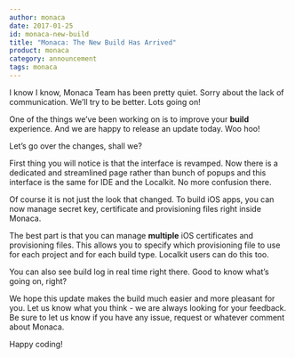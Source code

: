 ```yaml
---
author: monaca
date: 2017-01-25
id: monaca-new-build
title: "Monaca: The New Build Has Arrived"
product: monaca
category: announcement
tags: monaca
---
```


I know I know, Monaca Team has been pretty quiet. Sorry about the lack of communication. We’ll try to be better. Lots going on!

One of the things we’ve been working on is to improve your **build** experience. And we are happy to release an update today. Woo hoo!

<!-- more -->

Let’s go over the changes, shall we?

First thing you will notice is that the interface is revamped. Now there is a dedicated and streamlined page rather than bunch of popups and this interface is the same for IDE and the Localkit. No more confusion there.

Of course it is not just the look that changed. To build iOS apps, you can now manage secret key, certificate and provisioning files right inside Monaca.

The best part is that you can manage **multiple** iOS certificates and provisioning files. This allows you to specify which provisioning file to use for each project and for each build type. Localkit users can do this too.
 
You can also see build log in real time right there. Good to know what’s going on, right?


We hope this update makes the build much easier and more pleasant for you. Let us know what you think - we are always looking for your feedback. 
Be sure to let us know if you have any issue, request or whatever comment about Monaca.

Happy coding!

